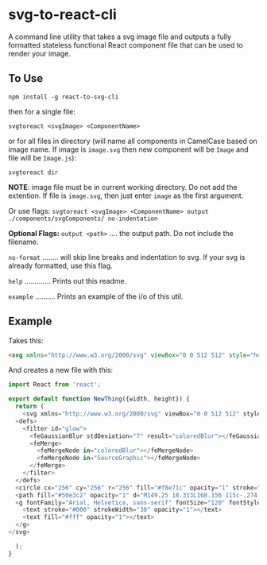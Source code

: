 # svg-to-react-cli
A command line utility that takes a svg image file and outputs a fully formatted stateless functional React component file that can be used to render your image.

## To Use
`npm install -g react-to-svg-cli`

then for a single file:

`svgtoreact <svgImage> <ComponentName>`

or for all files in directory (will name all components in CamelCase based on image name. If image is `image.svg` then new component will be `Image` and file will be `Image.js`):

`svgtoreact dir`

**NOTE**: image file must be in current working directory. Do not add the extention. If file is `image.svg`, then just enter `image` as the first argument.

Or use flags: `svgtoreact <svgImage> <ComponentName> output ./components/svgComponents/ no-indentation`
  
**Optional Flags:**
`output <path>` .... the output path. Do not include the filename.

`no-format` ........ will skip line breaks and indentation to svg. If your svg is already formatted, use this flag.

`help` ............. Prints out this readme.

`example` .......... Prints an example of the i/o of this util.

## Example

Takes this:
```html
<svg xmlns="http://www.w3.org/2000/svg" viewBox="0 0 512 512" style="height: 512px; width: 512px;"><defs><filter id="glow"><feGaussianBlur stdDeviation="7" result="coloredBlur"></feGaussianBlur><feMerge><feMergeNode in="coloredBlur"></feMergeNode><feMergeNode in="SourceGraphic"></feMergeNode></feMerge></filter></defs><circle cx="256" cy="256" r="256" fill="#f5a623" opacity="1" stroke="#fff" stroke-width="0"></circle><path fill="#000000" opacity="1" d="M363.783 23.545c-9.782.057-16.583 3.047-20.744 10.22-17.51 30.18-38.432 61.645-48.552 97.245 2.836.83 5.635 1.787 8.373 2.853 7.353 2.863 14.38 6.482 20.542 10.858 27.534-25.542 58.165-45.21 87.45-65.462 11.356-7.854 12.273-13.584 10.183-20.83-2.09-7.246-9.868-16.365-20.525-23.176-10.658-6.81-23.87-11.33-34.73-11.68-.68-.022-1.345-.03-1.997-.027zm-68.998.746c-10.02-.182-17.792 6.393-23.924 20.24-8.94 20.194-10.212 53.436-1.446 83.185.156-.008.31-.023.467-.03 1.99-.087 3.99-.072 6 .03 9.436-34.822 27.966-64.72 44.013-91.528-10.31-8.496-18.874-11.782-25.108-11.896zM197.5 82.5L187 97.97c14.82 10.04 29.056 19.725 39.813 31.374 3.916 4.24 7.37 8.722 10.31 13.607 3.77-4.73 8.51-8.378 13.69-10.792.407-.188.82-.355 1.228-.53-3.423-5.44-7.304-10.418-11.51-14.972C227.765 102.83 212.29 92.52 197.5 82.5zm223.77 12.27c-29.255 20.228-58.575 39.152-84.348 62.78.438.576.848 1.168 1.258 1.76 20.68-6.75 49.486-15.333 73.916-19.41 11.484-1.916 15.66-6.552 17.574-13.228 1.914-6.676.447-16.71-5.316-26.983-.924-1.647-1.96-3.29-3.083-4.92zm-223.938 47.87c-14.95.2-29.732 4.3-43.957 12.766l9.563 16.03c21.657-12.89 42.626-14.133 65.232-4.563.52-5.592 1.765-10.66 3.728-15.21.35-.806.73-1.586 1.123-2.354-11.87-4.52-23.83-6.827-35.688-6.67zm75.8 3.934c-5.578-.083-10.597.742-14.427 2.526-4.377 2.038-7.466 4.914-9.648 9.97-.884 2.047-1.572 4.54-1.985 7.494.456-.007.91-.03 1.365-.033 16.053-.084 32.587 2.77 49.313 9.19 7.714 2.96 15.062 7.453 22.047 13.184 3.217-2.445 4.99-4.72 5.773-6.535 1.21-2.798 1.095-5.184-.634-8.82-3.46-7.275-15.207-16.955-28.856-22.27-6.824-2.658-13.98-4.224-20.523-4.614-.818-.05-1.627-.08-2.424-.092zm-24.757 38.457c-22.982.075-44.722 7.386-65 19.782-32.445 19.835-60.565 53.124-80.344 90.032-19.777 36.908-31.133 77.41-31.186 110.53-.053 33.06 10.26 57.27 32.812 67.782.043.02.082.043.125.063h.032c24.872 11.51 65.616 19.337 108.407 20.092 42.79.756 87.79-5.457 121.874-20.187 21.96-9.49 34.545-28.452 40.5-54.156 5.954-25.705 4.518-57.657-2.375-89.314-6.894-31.657-19.2-63.06-34.095-87.875-14.894-24.814-32.614-42.664-48.063-48.593-14.664-5.627-28.898-8.2-42.687-8.156z" transform="translate(25.6, 25.6) scale(0.9, 0.9) rotate(0, 256, 256)" clip-path="false" filter="url(#glow)"></path><g font-family="Arial, Helvetica, sans-serif" font-size="120" font-style="normal" font-weight="bold" text-anchor="middle" class="" transform="translate(256,300)" style="touch-action: none;"><text stroke="#000" stroke-width="30" opacity="1"></text><text fill="#fff" opacity="1"></text></g></svg>
```
And creates a new file with this:

```javascript
import React from 'react';

export default function NewThing({width, height}) {
  return (
    <svg xmlns="http://www.w3.org/2000/svg" viewBox="0 0 512 512" style={height: "512px", width: "512px" height={height} width={width}}>
  <defs>
    <filter id="glow">
      <feGaussianBlur stdDeviation="7" result="coloredBlur"></feGaussianBlur>
      <feMerge>
        <feMergeNode in="coloredBlur"></feMergeNode>
        <feMergeNode in="SourceGraphic"></feMergeNode>
      </feMerge>
    </filter>
  </defs>
  <circle cx="256" cy="256" r="256" fill="#f8e71c" opacity="1" stroke="#fff" strokeWidth="0"></circle>
  <path fill="#50e3c2" opacity="1" d="M149.25 18.313L168.156 115c-.274.174-.54.356-.812.53L94 97.876l17.47 74.22c-.655 1.046-1.306 2.093-1.94 3.155l-91.28-8.875 73 51.156c-.808 2.82-1.546 5.658-2.22 8.532l-64.53 40 63.906 39.22c.28 1.282.57 2.57.875 3.843l-46.468 36.563 55.97-7.907c3.506 8.184 7.588 16.056 12.218 23.564l-17 72.344 64.344-15.47-9.094 75.563 52.188-58.06c7.553 2.82 15.352 5.14 23.343 6.936l37.407 61.094L299 443.656c5.876-1.156 11.655-2.6 17.313-4.312l29.406 31.03-5.47-40.187c7.902-3.694 15.49-7.96 22.72-12.718l67.405 16.217-15.906-67.656c5.62-8.506 10.555-17.504 14.686-26.936l47.563 6.594-39.095-30.438c1.175-4.23 2.192-8.526 3.063-12.875l59.187-36.313-59.75-37.03c-1.686-7.793-3.87-15.397-6.53-22.782l59.5-47.656-73.94 17.03c-1.645-2.777-3.367-5.507-5.155-8.186l16.375-69.563-70.344 16.938c-5.638-3.56-11.49-6.824-17.53-9.75l3.22-63.376-37.22 51c-2.527-.64-5.088-1.215-7.656-1.75l-38.656-63.156-39.282 64.19c-4.772 1.127-9.475 2.438-14.094 3.936L149.25 18.312zm115 88.874c88.423 0 159.875 71.484 159.875 159.907 0 88.423-71.452 159.875-159.875 159.875s-159.906-71.453-159.906-159.876 71.483-159.906 159.906-159.906zm49.03 44.157c-5.278.115-10.207 2.383-16.936 9.562l-6.563 7-6.81-6.72c-7.39-7.28-13.218-9.29-19.126-9.03-5.91.26-12.856 3.336-20.625 9.625l-6.22 5.032-5.906-5.343c-8.9-8.053-16.485-10.44-23.75-10.064-5.288.273-10.775 2.265-16.25 5.75l40.97 73.688c15.445 9.445 47.003 13.015 68.717 2.094l39.626-73.375c-7.51-3.063-14.258-6.202-20.094-7.407-2.112-.436-4.07-.755-5.968-.812-.356-.01-.71-.008-1.063 0zm-90 96.187c-18.017 12.748-32.488 34.71-38.093 66.876-5.436 31.197 3.127 52.266 18.282 66.625 15.154 14.36 37.9 21.77 61 21.47 23.098-.3 46.134-8.31 61.624-22.938 15.49-14.626 24.25-35.456 19.28-65.218-5.132-30.736-18.383-52.115-35.155-65.063-28.498 15.077-64.154 11.872-86.94-1.75z" transform="translate(25.6, 25.6) scale(0.9, 0.9) rotate(0, 256, 256)" clipPath="false" filter="url(#glow)"></path>
  <g fontFamily="Arial, Helvetica, sans-serif" fontSize="120" fontStyle="normal" fontWeight="bold" textAnchor="middle" class="" transform="translate(256,300)" style={touchAction: "none"}>
    <text stroke="#000" strokeWidth="30" opacity="1"></text>
    <text fill="#fff" opacity="1"></text>
  </g>
</svg>

  );
}
```
